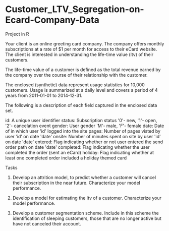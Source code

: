 # Customer_LTV_Segregation-on-Ecard-Company-Data
 Project in R
 
 Your client is an online greeting card company. The company offers monthly subscriptions at a rate of $1 per month for access to their eCard website. The client is interested in understanding the life-time value (ltv) of their customers.

The life-time value of a customer is defined as the total revenue earned by the company over the course of their relationship with the customer.

The enclosed (synthetic) data represent usage statistics for 10,000 customers. Usage is summarized at a daily level and covers a period of 4 years from 2011-01-01 to 2014-12-31. 

The following is a description of each field captured in the enclosed data set.

id: A unique user identifier
status: Subscription status '0'- new, '1'- open, '2'- cancelation event
gender: User gender 'M'- male, 'F'- female
date: Date of in which user 'id' logged into the site
pages: Number of pages visted by user 'id' on date 'date'
onsite: Number of minutes spent on site by user 'id' on date 'date'
entered: Flag indicating whether or not user entered the send order path on date 'date'
completed: Flag indicating whether the user completed the order (sent an eCard)
holiday: Flag indicating whether at least one completed order included a holiday themed card

Tasks

1.	Develop an attrition model, to predict whether a customer will cancel their subscription in the near future. Characterize your model performance.

2.	Develop a model for estimating the ltv of a customer. Characterize your model performance.

3.	Develop a customer segmentation scheme. Include in this scheme the identification of sleeping customers, those that are no longer active but have not canceled their account. 

